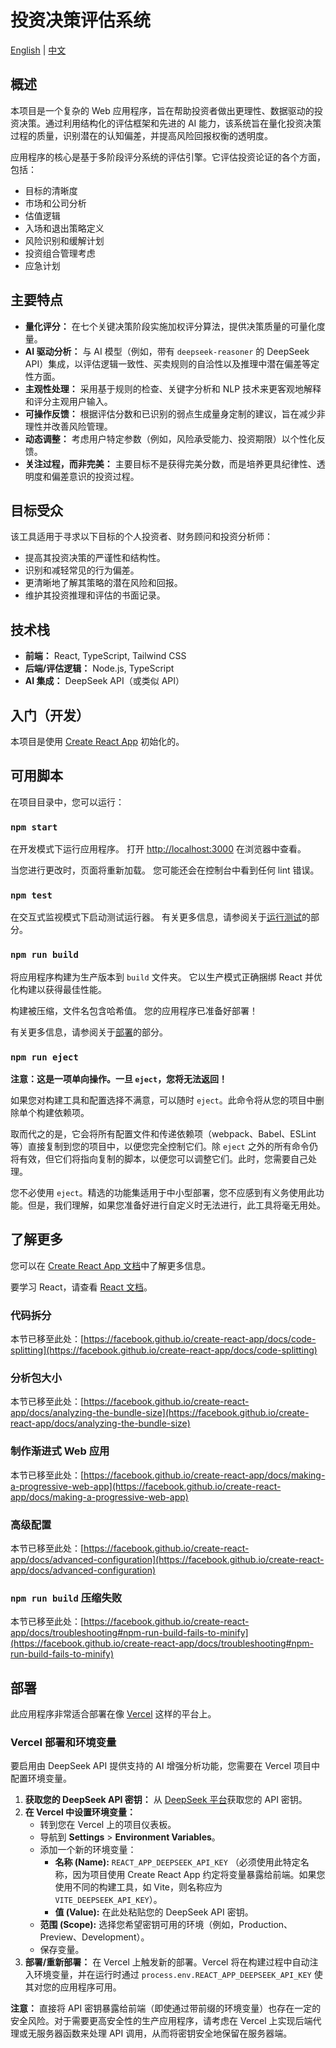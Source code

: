 # 投资决策评估系统

[English](README.md) | [中文](README_zh.md)

## 概述

本项目是一个复杂的 Web 应用程序，旨在帮助投资者做出更理性、数据驱动的投资决策。通过利用结构化的评估框架和先进的 AI 能力，该系统旨在量化投资决策过程的质量，识别潜在的认知偏差，并提高风险回报权衡的透明度。

应用程序的核心是基于多阶段评分系统的评估引擎。它评估投资论证的各个方面，包括：

*   目标的清晰度
*   市场和公司分析
*   估值逻辑
*   入场和退出策略定义
*   风险识别和缓解计划
*   投资组合管理考虑
*   应急计划

## 主要特点

*   **量化评分：** 在七个关键决策阶段实施加权评分算法，提供决策质量的可量化度量。
*   **AI 驱动分析：** 与 AI 模型（例如，带有 `deepseek-reasoner` 的 DeepSeek API）集成，以评估逻辑一致性、买卖规则的自洽性以及推理中潜在偏差等定性方面。
*   **主观性处理：** 采用基于规则的检查、关键字分析和 NLP 技术来更客观地解释和评分主观用户输入。
*   **可操作反馈：** 根据评估分数和已识别的弱点生成量身定制的建议，旨在减少非理性并改善风险管理。
*   **动态调整：** 考虑用户特定参数（例如，风险承受能力、投资期限）以个性化反馈。
*   **关注过程，而非完美：** 主要目标不是获得完美分数，而是培养更具纪律性、透明度和偏差意识的投资过程。

## 目标受众

该工具适用于寻求以下目标的个人投资者、财务顾问和投资分析师：

*   提高其投资决策的严谨性和结构性。
*   识别和减轻常见的行为偏差。
*   更清晰地了解其策略的潜在风险和回报。
*   维护其投资推理和评估的书面记录。

## 技术栈

*   **前端：** React, TypeScript, Tailwind CSS
*   **后端/评估逻辑：** Node.js, TypeScript
*   **AI 集成：** DeepSeek API（或类似 API）

## 入门（开发）

本项目是使用 [Create React App](https://github.com/facebook/create-react-app) 初始化的。

## 可用脚本

在项目目录中，您可以运行：

### `npm start`

在开发模式下运行应用程序。
打开 [http://localhost:3000](http://localhost:3000) 在浏览器中查看。

当您进行更改时，页面将重新加载。
您可能还会在控制台中看到任何 lint 错误。

### `npm test`

在交互式监视模式下启动测试运行器。
有关更多信息，请参阅关于[运行测试](https://facebook.github.io/create-react-app/docs/running-tests)的部分。

### `npm run build`

将应用程序构建为生产版本到 `build` 文件夹。
它以生产模式正确捆绑 React 并优化构建以获得最佳性能。

构建被压缩，文件名包含哈希值。
您的应用程序已准备好部署！

有关更多信息，请参阅关于[部署](https://facebook.github.io/create-react-app/docs/deployment)的部分。

### `npm run eject`

**注意：这是一项单向操作。一旦 `eject`，您将无法返回！**

如果您对构建工具和配置选择不满意，可以随时 `eject`。此命令将从您的项目中删除单个构建依赖项。

取而代之的是，它会将所有配置文件和传递依赖项（webpack、Babel、ESLint 等）直接复制到您的项目中，以便您完全控制它们。除 `eject` 之外的所有命令仍将有效，但它们将指向复制的脚本，以便您可以调整它们。此时，您需要自己处理。

您不必使用 `eject`。精选的功能集适用于中小型部署，您不应感到有义务使用此功能。但是，我们理解，如果您准备好进行自定义时无法进行，此工具将毫无用处。

## 了解更多

您可以在 [Create React App 文档](https://facebook.github.io/create-react-app/docs/getting-started)中了解更多信息。

要学习 React，请查看 [React 文档](https://reactjs.org/)。

### 代码拆分

本节已移至此处：[https://facebook.github.io/create-react-app/docs/code-splitting](https://facebook.github.io/create-react-app/docs/code-splitting)

### 分析包大小

本节已移至此处：[https://facebook.github.io/create-react-app/docs/analyzing-the-bundle-size](https://facebook.github.io/create-react-app/docs/analyzing-the-bundle-size)

### 制作渐进式 Web 应用

本节已移至此处：[https://facebook.github.io/create-react-app/docs/making-a-progressive-web-app](https://facebook.github.io/create-react-app/docs/making-a-progressive-web-app)

### 高级配置

本节已移至此处：[https://facebook.github.io/create-react-app/docs/advanced-configuration](https://facebook.github.io/create-react-app/docs/advanced-configuration)

### `npm run build` 压缩失败

本节已移至此处：[https://facebook.github.io/create-react-app/docs/troubleshooting#npm-run-build-fails-to-minify](https://facebook.github.io/create-react-app/docs/troubleshooting#npm-run-build-fails-to-minify)

## 部署

此应用程序非常适合部署在像 [Vercel](https://vercel.com/) 这样的平台上。

### Vercel 部署和环境变量

要启用由 DeepSeek API 提供支持的 AI 增强分析功能，您需要在 Vercel 项目中配置环境变量。

1.  **获取您的 DeepSeek API 密钥：** 从 [DeepSeek 平台](https://platform.deepseek.com/)获取您的 API 密钥。
2.  **在 Vercel 中设置环境变量：**
    *   转到您在 Vercel 上的项目仪表板。
    *   导航到 **Settings** > **Environment Variables**。
    *   添加一个新的环境变量：
        *   **名称 (Name):** `REACT_APP_DEEPSEEK_API_KEY` （必须使用此特定名称，因为项目使用 Create React App 约定将变量暴露给前端。如果您使用不同的构建工具，如 Vite，则名称应为 `VITE_DEEPSEEK_API_KEY`）。
        *   **值 (Value):** 在此处粘贴您的 DeepSeek API 密钥。
    *   **范围 (Scope):** 选择您希望密钥可用的环境（例如，Production、Preview、Development）。
    *   保存变量。
3.  **部署/重新部署：** 在 Vercel 上触发新的部署。Vercel 将在构建过程中自动注入环境变量，并在运行时通过 `process.env.REACT_APP_DEEPSEEK_API_KEY` 使其对您的应用程序可用。

**注意：** 直接将 API 密钥暴露给前端（即使通过带前缀的环境变量）也存在一定的安全风险。对于需要更高安全性的生产应用程序，请考虑在 Vercel 上实现后端代理或无服务器函数来处理 API 调用，从而将密钥安全地保留在服务器端。 